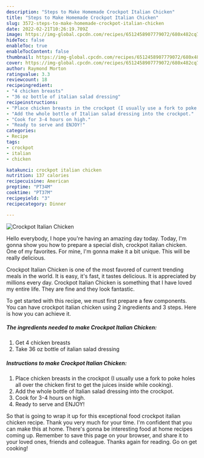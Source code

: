 ```yaml
---
description: "Steps to Make Homemade Crockpot Italian Chicken"
title: "Steps to Make Homemade Crockpot Italian Chicken"
slug: 3572-steps-to-make-homemade-crockpot-italian-chicken
date: 2022-02-21T10:26:19.709Z
image: https://img-global.cpcdn.com/recipes/6512458907779072/680x482cq70/crockpot-italian-chicken-recipe-main-photo.jpg
hideToc: false
enableToc: true
enableTocContent: false
thumbnail: https://img-global.cpcdn.com/recipes/6512458907779072/680x482cq70/crockpot-italian-chicken-recipe-main-photo.jpg
cover: https://img-global.cpcdn.com/recipes/6512458907779072/680x482cq70/crockpot-italian-chicken-recipe-main-photo.jpg
author: Raymond Morton
ratingvalue: 3.3
reviewcount: 18
recipeingredient:
- "4 chicken breasts"
- "36 oz bottle of italian salad dressing"
recipeinstructions:
- "Place chicken breasts in the crockpot (I usually use a fork to poke holes all over the chicken first to get the juices inside while cooking)."
- "Add the whole bottle of Italian salad dressing into the crockpot."
- "Cook for 3-4 hours on high."
- "Ready to serve and ENJOY!"
categories:
- Recipe
tags:
- crockpot
- italian
- chicken

katakunci: crockpot italian chicken 
nutrition: 137 calories
recipecuisine: American
preptime: "PT34M"
cooktime: "PT37M"
recipeyield: "3"
recipecategory: Dinner

---
```



![Crockpot Italian Chicken](https://img-global.cpcdn.com/recipes/6512458907779072/680x482cq70/crockpot-italian-chicken-recipe-main-photo.jpg)

Hello everybody, I hope you're having an amazing day today. Today, I'm gonna show you how to prepare a special dish, crockpot italian chicken. One of my favorites. For mine, I'm gonna make it a bit unique. This will be really delicious.



Crockpot Italian Chicken is one of the most favored of current trending meals in the world. It is easy, it's fast, it tastes delicious. It is appreciated by millions every day. Crockpot Italian Chicken is something that I have loved my entire life. They are fine and they look fantastic.


To get started with this recipe, we must first prepare a few components. You can have crockpot italian chicken using 2 ingredients and 3 steps. Here is how you can achieve it.

<!--inarticleads1-->

##### The ingredients needed to make Crockpot Italian Chicken:

1. Get 4 chicken breasts
1. Take 36 oz bottle of italian salad dressing




<!--inarticleads2-->

##### Instructions to make Crockpot Italian Chicken:

1. Place chicken breasts in the crockpot (I usually use a fork to poke holes all over the chicken first to get the juices inside while cooking).
1. Add the whole bottle of Italian salad dressing into the crockpot.
1. Cook for 3-4 hours on high.
1. Ready to serve and ENJOY!



So that is going to wrap it up for this exceptional food crockpot italian chicken recipe. Thank you very much for your time. I'm confident that you can make this at home. There's gonna be interesting food at home recipes coming up. Remember to save this page on your browser, and share it to your loved ones, friends and colleague. Thanks again for reading. Go on get cooking!

